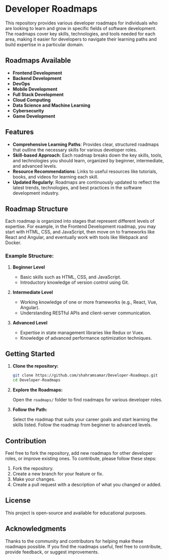 # Developer Roadmaps

This repository provides various developer roadmaps for individuals who are looking to learn and grow in specific fields of software development. The roadmaps cover key skills, technologies, and tools needed for each area, making it easier for developers to navigate their learning paths and build expertise in a particular domain.

## Roadmaps Available

- **Frontend Development**
- **Backend Development**
- **DevOps**
- **Mobile Development**
- **Full Stack Development**
- **Cloud Computing**
- **Data Science and Machine Learning**
- **Cybersecurity**
- **Game Development**

## Features

- **Comprehensive Learning Paths**: Provides clear, structured roadmaps that outline the necessary skills for various developer roles.
- **Skill-based Approach**: Each roadmap breaks down the key skills, tools, and technologies you should learn, organized by beginner, intermediate, and advanced levels.
- **Resource Recommendations**: Links to useful resources like tutorials, books, and videos for learning each skill.
- **Updated Regularly**: Roadmaps are continuously updated to reflect the latest trends, technologies, and best practices in the software development industry.

## Roadmap Structure

Each roadmap is organized into stages that represent different levels of expertise. For example, in the Frontend Development roadmap, you may start with HTML, CSS, and JavaScript, then move on to frameworks like React and Angular, and eventually work with tools like Webpack and Docker.

### Example Structure:

1. **Beginner Level**
    - Basic skills such as HTML, CSS, and JavaScript.
    - Introductory knowledge of version control using Git.

2. **Intermediate Level**
    - Working knowledge of one or more frameworks (e.g., React, Vue, Angular).
    - Understanding RESTful APIs and client-server communication.

3. **Advanced Level**
    - Expertise in state management libraries like Redux or Vuex.
    - Knowledge of advanced performance optimization techniques.

## Getting Started

1. **Clone the repository:**

    ```bash
    git clone https://github.com/shahramsamar/Developer-Roadmaps.git
    cd Developer-Roadmaps
    ```

2. **Explore the Roadmaps:**

    Open the `roadmaps/` folder to find roadmaps for various developer roles.

3. **Follow the Path:**

    Select the roadmap that suits your career goals and start learning the skills listed. Follow the roadmap from beginner to advanced levels.

## Contribution

Feel free to fork the repository, add new roadmaps for other developer roles, or improve existing ones. To contribute, please follow these steps:

1. Fork the repository.
2. Create a new branch for your feature or fix.
3. Make your changes.
4. Create a pull request with a description of what you changed or added.

## License

This project is open-source and available for educational purposes.

## Acknowledgments

Thanks to the community and contributors for helping make these roadmaps possible. If you find the roadmaps useful, feel free to contribute, provide feedback, or suggest improvements.
